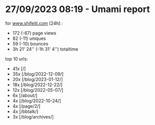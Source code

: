 # 27/09/2023 08:19 - Umami report
for www.shifeiti.com [24h] :

 - 172 (-67) page views
 - 82 (-11) uniques
 - 59 (-10) bounces
 - 3h 21' 24'' (-1h 31' 4'') totaltime


top 10 urls:
 - 41x [/]
 - 35x [/blog/2022-12-09/]
 - 20x [/blog/2023-01-12/]
 - 18x [/blog/2022-12-22/]
 - 12x [/blog/2022-05-07/]
 - 6x [/about/]
 - 4x [/blog/2022-10-24/]
 - 4x [/page/2/]
 - 4x [/bbtalk/]
 - 3x [/blog/archives/]


